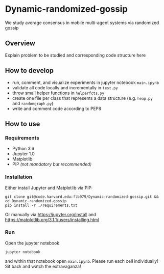 # Dynamic-randomized-gossip
We study average consensus in mobile multi-agent systems via randomized gossip

## Overview
Explain problem to be studied and corresponding code structure here 

## How to develop
- run, comment, and visualize experiments in jupyter notebook `main.ipynb`
- validate all code locally and incrementally in `test.py`
- throw small helper functions in `helperfcts.py`
- create one file per class that represents a data structure (e.g. `heap.py` and `randomgraph.py`)
- write and comment code according to PEP8

## How to use
### Requirements
- Python 3.6
- Jupyter 1.0
- Matplotlib
- PIP _(not mandatory but recommended)_

### Installation
Either install Jupyter and Matplotlib via PIP:
```
git clone git@code.harvard.edu:flb979/Dynamic-randomized-gossip.git && cd Dynamic-randomized-gossip
pip install -r ./requirements.txt
```
Or manually via https://jupyter.org/install and https://matplotlib.org/3.1.1/users/installing.html

### Run
Open the jupyter notebook
```
jupyter notebook
```
and within that notebook open `main.ipynb`. Please run each cell individually! Sit back and watch the extravaganza!
